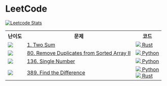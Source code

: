 # LeetCode

[![Leetcode Stats](https://leetcode.card.workers.dev/?username=ShapeLayer)](https://leetcode.com/ShapeLayer)


<table>
  <tr>
    <th>난이도</th>
    <th>문제</th>
    <th>코드</th>
  </tr>
  
  <tr>
    <td><img src="https://img.shields.io/badge/-easy-brightgreen" height=""></td>
    <td><a href="https://leetcode.com/problems/two-sum">1. Two Sum</a></td>
    <td><a href="./rust/1.rs"><img src="https://via.placeholder.com/13/dea584/000?text=%20"> Rust</a></td>
  </tr>

  <tr>
    <td><img src="https://img.shields.io/badge/-medium-yellow" height=""></td>
    <td><a href="https://leetcode.com/problems/remove-duplicates-from-sorted-array-ii">80. Remove Duplicates from Sorted Array II</a></td>
    <td><a href="./python/80.py"><img src="https://via.placeholder.com/13/3572A5/000?text=%20"> Python</a></td>
  </tr>

  <tr>
    <td><img src="https://img.shields.io/badge/-easy-brightgreen" height=""></td>
    <td><a href="https://leetcode.com/problems/single-number">136. Single Number</a></td>
    <td><a href="./python/136.py"><img src="https://via.placeholder.com/13/3572A5/000?text=%20"> Python</a></td>
  </tr>

  <tr>
    <td><img src="https://img.shields.io/badge/-easy-brightgreen" height=""></td>
    <td><a href="https://leetcode.com/problems/find-the-difference">389. Find the Difference</a></td>
    <td><a href="./python/389.py"><img src="https://via.placeholder.com/13/3572A5/000?text=%20"> Python</a><br><a href="./rust/389.rs"><img src="https://via.placeholder.com/13/dea584/000?text=%20"> Rust</a></td>
  </tr>

</table>

